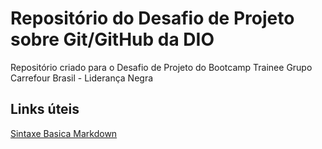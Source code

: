 # Repositório do Desafio de Projeto sobre Git/GitHub da DIO
Repositório criado para o Desafio de Projeto do Bootcamp Trainee Grupo Carrefour Brasil - Liderança Negra

## Links úteis
[Sintaxe Basica Markdown](https://www.markdownguide.org/basic-syntax/)
